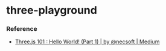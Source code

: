 three-playground
================
### Reference
- [Three.js 101 : Hello World! (Part 1) | by @necsoft | Medium](https://medium.com/@necsoft/three-js-101-hello-world-part-1-443207b1ebe1)
